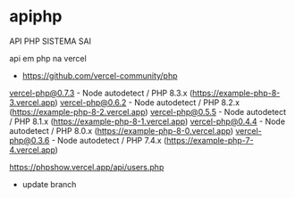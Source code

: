 # apiphp
API PHP SISTEMA SAI

api em php na vercel
* https://github.com/vercel-community/php

vercel-php@0.7.3 - Node autodetect / PHP 8.3.x (https://example-php-8-3.vercel.app)
vercel-php@0.6.2 - Node autodetect / PHP 8.2.x (https://example-php-8-2.vercel.app)
vercel-php@0.5.5 - Node autodetect / PHP 8.1.x (https://example-php-8-1.vercel.app)
vercel-php@0.4.4 - Node autodetect / PHP 8.0.x (https://example-php-8-0.vercel.app)
vercel-php@0.3.6 - Node autodetect / PHP 7.4.x (https://example-php-7-4.vercel.app)

https://phpshow.vercel.app/api/users.php

* update branch
